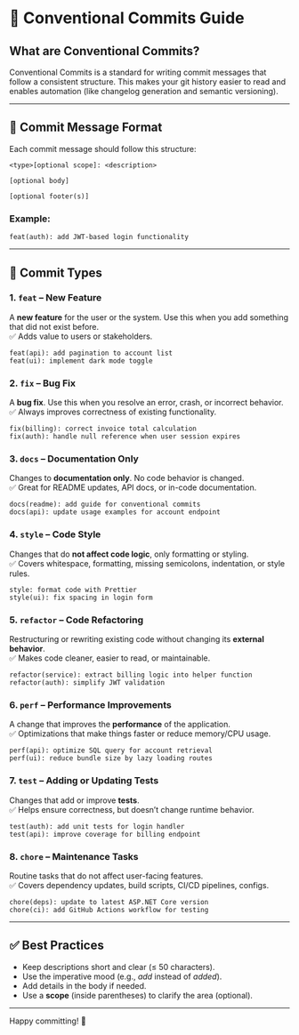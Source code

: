 # 📘 Conventional Commits Guide

## What are Conventional Commits?

Conventional Commits is a standard for writing commit messages that follow a consistent structure. This makes your git history easier to read and enables automation (like changelog generation and semantic versioning).

---

## 📝 Commit Message Format

Each commit message should follow this structure:

```
<type>[optional scope]: <description>

[optional body]

[optional footer(s)]
```

### Example:

```
feat(auth): add JWT-based login functionality
```

---

## 🔑 Commit Types

### 1. `feat` – New Feature

A **new feature** for the user or the system. Use this when you add something that did not exist before.  
✅ Adds value to users or stakeholders.

```
feat(api): add pagination to account list
feat(ui): implement dark mode toggle
```

### 2. `fix` – Bug Fix

A **bug fix**. Use this when you resolve an error, crash, or incorrect behavior.  
✅ Always improves correctness of existing functionality.

```
fix(billing): correct invoice total calculation
fix(auth): handle null reference when user session expires
```

### 3. `docs` – Documentation Only

Changes to **documentation only**. No code behavior is changed.  
✅ Great for README updates, API docs, or in-code documentation.

```
docs(readme): add guide for conventional commits
docs(api): update usage examples for account endpoint
```

### 4. `style` – Code Style

Changes that do **not affect code logic**, only formatting or styling.  
✅ Covers whitespace, formatting, missing semicolons, indentation, or style rules.

```
style: format code with Prettier
style(ui): fix spacing in login form
```

### 5. `refactor` – Code Refactoring

Restructuring or rewriting existing code without changing its **external behavior**.  
✅ Makes code cleaner, easier to read, or maintainable.

```
refactor(service): extract billing logic into helper function
refactor(auth): simplify JWT validation
```

### 6. `perf` – Performance Improvements

A change that improves the **performance** of the application.  
✅ Optimizations that make things faster or reduce memory/CPU usage.

```
perf(api): optimize SQL query for account retrieval
perf(ui): reduce bundle size by lazy loading routes
```

### 7. `test` – Adding or Updating Tests

Changes that add or improve **tests**.  
✅ Helps ensure correctness, but doesn’t change runtime behavior.

```
test(auth): add unit tests for login handler
test(api): improve coverage for billing endpoint
```

### 8. `chore` – Maintenance Tasks

Routine tasks that do not affect user-facing features.  
✅ Covers dependency updates, build scripts, CI/CD pipelines, configs.

```
chore(deps): update to latest ASP.NET Core version
chore(ci): add GitHub Actions workflow for testing
```

---

## ✅ Best Practices

- Keep descriptions short and clear (≤ 50 characters).
- Use the imperative mood (e.g., _add_ instead of _added_).
- Add details in the body if needed.
- Use a **scope** (inside parentheses) to clarify the area (optional).

---

Happy committing! 🚀
